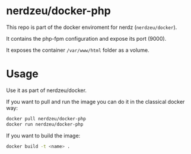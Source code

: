 # nerdzeu/docker-php

This repo is part of the docker enviroment for nerdz (`nerdzeu/docker`).

It contains the php-fpm configuration and expose its port (9000).

It exposes the container `/var/www/html` folder as a volume.

# Usage

Use it as part of nerdzeu/docker.

If you want to pull and run the image you can do it in the classical docker way:

```sh
docker pull nerdzeu/docker-php
docker run nerdzeu/docker-php
```

If you want to build the image:

```sh
docker build -t <name> .
```
